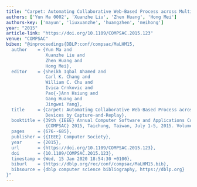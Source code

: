 ```yaml
---
title: "Carpet: Automating Collaborative Web-Based Process across Multiple Devices by Capture-and-Replay"
authors: ['Yun Ma 0002', 'Xuanzhe Liu', 'Zhen Huang', 'Hong Mei']
authors-key: ['mayun', 'liuxuanzhe', 'huangzhen', 'meihong']
year: "2015"
article-link: "https://doi.org/10.1109/COMPSAC.2015.123"
venue: "COMPSAC"
bibex: "@inproceedings{DBLP:conf/compsac/MaLHM15,
  author    = {Yun Ma and
               Xuanzhe Liu and
               Zhen Huang and
               Hong Mei},
  editor    = {Sheikh Iqbal Ahamed and
               Carl K. Chang and
               William C. Chu and
               Ivica Crnkovic and
               Pao{-}Ann Hsiung and
               Gang Huang and
               Jingwei Yang},
  title     = {Carpet: Automating Collaborative Web-Based Process across Multiple
               Devices by Capture-and-Replay},
  booktitle = {39th {IEEE} Annual Computer Software and Applications Conference,
               {COMPSAC} 2015, Taichung, Taiwan, July 1-5, 2015. Volume 2},
  pages     = {676--685},
  publisher = {{IEEE} Computer Society},
  year      = {2015},
  url       = {https://doi.org/10.1109/COMPSAC.2015.123},
  doi       = {10.1109/COMPSAC.2015.123},
  timestamp = {Wed, 15 Jan 2020 18:54:30 +0100},
  biburl    = {https://dblp.org/rec/conf/compsac/MaLHM15.bib},
  bibsource = {dblp computer science bibliography, https://dblp.org}
}"
---
```

